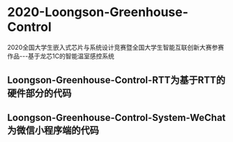 # 2020-Loongson-Greenhouse-Control
2020全国大学生嵌入式芯片与系统设计竞赛暨全国大学生智能互联创新大赛参赛作品---基于龙芯1C的智能温室感控系统

## Loongson-Greenhouse-Control-RTT为基于RTT的硬件部分的代码
## Loongson-Greenhouse-Control-System-WeChat为微信小程序端的代码
